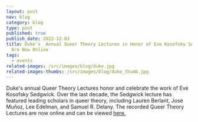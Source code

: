 ```yaml
---
layout: post
nav: blog
category: blog
type: post
published: true
publish_date: 2022-12-03
title: Duke's  Annual Queer Theory Lectures in Honor of Eve Kosofsky Sedgwick
  Are Now Online
tags:
  - events
related-images: /src/images/blog/duke.jpg
related-images-thumbs: /src/images/blog/duke_thumb.jpg
---
```

D﻿uke's annual Queer Theory Lectures honor and celebrate the work of Eve Kosofsky Sedgwick. Over the last decade, the Sedgwick lecture has featured leading scholars in queer theory, including Lauren Berlant, José Muñoz, Lee﻿ Edelman, and Samuel﻿ R. Delany. The recorded Queer Theory Lectures are now online and can be viewed [here.](https://gendersexualityfeminist.duke.edu/annual-queer-theory-lecture-honor-eve-kosofsky-sedgwick)
